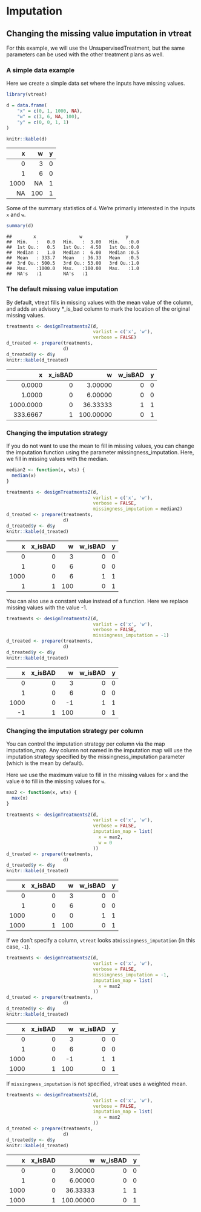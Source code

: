 Imputation
================

## Changing the missing value imputation in vtreat

For this example, we will use the UnsupervisedTreatment, but the same
parameters can be used with the other treatment plans as well.

### A simple data example

Here we create a simple data set where the inputs have missing values.

``` r
library(vtreat)
```

``` r
d = data.frame(
    "x" = c(0, 1, 1000, NA),
    "w" = c(3, 6, NA, 100),
    "y" = c(0, 0, 1, 1)
)

knitr::kable(d)
```

|    x |   w | y |
| ---: | --: | -: |
|    0 |   3 | 0 |
|    1 |   6 | 0 |
| 1000 |  NA | 1 |
|   NA | 100 | 1 |

Some of the summary statistics of `d`. We’re primarily interested in the
inputs `x` and `w`.

``` r
summary(d)
```

    ##        x                w                y      
    ##  Min.   :   0.0   Min.   :  3.00   Min.   :0.0  
    ##  1st Qu.:   0.5   1st Qu.:  4.50   1st Qu.:0.0  
    ##  Median :   1.0   Median :  6.00   Median :0.5  
    ##  Mean   : 333.7   Mean   : 36.33   Mean   :0.5  
    ##  3rd Qu.: 500.5   3rd Qu.: 53.00   3rd Qu.:1.0  
    ##  Max.   :1000.0   Max.   :100.00   Max.   :1.0  
    ##  NA's   :1        NA's   :1

### The default missing value imputation

By default, vtreat fills in missing values with the mean value of the
column, and adds an advisory \*\_is\_bad column to mark the location of
the original missing values.

``` r
treatments <- designTreatmentsZ(d, 
                                varlist = c('x', 'w'), 
                                verbose = FALSE)
d_treated <- prepare(treatments, 
                     d)
d_treated$y <- d$y
knitr::kable(d_treated)
```

|         x | x\_isBAD |         w | w\_isBAD | y |
| --------: | -------: | --------: | -------: | -: |
|    0.0000 |        0 |   3.00000 |        0 | 0 |
|    1.0000 |        0 |   6.00000 |        0 | 0 |
| 1000.0000 |        0 |  36.33333 |        1 | 1 |
|  333.6667 |        1 | 100.00000 |        0 | 1 |

### Changing the imputation strategy

If you do not want to use the mean to fill in missing values, you can
change the imputation function using the parameter
missingness\_imputation. Here, we fill in missing values with the
median.

``` r
median2 <- function(x, wts) {
  median(x)
}

treatments <- designTreatmentsZ(d, 
                                varlist = c('x', 'w'), 
                                verbose = FALSE,
                                missingness_imputation = median2)
d_treated <- prepare(treatments, 
                     d)
d_treated$y <- d$y
knitr::kable(d_treated)
```

|    x | x\_isBAD |   w | w\_isBAD | y |
| ---: | -------: | --: | -------: | -: |
|    0 |        0 |   3 |        0 | 0 |
|    1 |        0 |   6 |        0 | 0 |
| 1000 |        0 |   6 |        1 | 1 |
|    1 |        1 | 100 |        0 | 1 |

You can also use a constant value instead of a function. Here we replace
missing values with the value -1.

``` r
treatments <- designTreatmentsZ(d, 
                                varlist = c('x', 'w'), 
                                verbose = FALSE,
                                missingness_imputation = -1)
d_treated <- prepare(treatments, 
                     d)
d_treated$y <- d$y
knitr::kable(d_treated)
```

|    x | x\_isBAD |   w | w\_isBAD | y |
| ---: | -------: | --: | -------: | -: |
|    0 |        0 |   3 |        0 | 0 |
|    1 |        0 |   6 |        0 | 0 |
| 1000 |        0 | \-1 |        1 | 1 |
|  \-1 |        1 | 100 |        0 | 1 |

### Changing the imputation strategy per column

You can control the imputation strategy per column via the map
imputation\_map. Any column not named in the imputation map will use the
imputation strategy specified by the missingness\_imputation parameter
(which is the mean by default).

Here we use the maximum value to fill in the missing values for `x` and
the value `0` to fill in the missing values for `w`.

``` r
max2 <- function(x, wts) {
  max(x)
}

treatments <- designTreatmentsZ(d, 
                                varlist = c('x', 'w'), 
                                verbose = FALSE,
                                imputation_map = list(
                                  x = max2,
                                  w = 0
                                ))
d_treated <- prepare(treatments, 
                     d)
d_treated$y <- d$y
knitr::kable(d_treated)
```

|    x | x\_isBAD |   w | w\_isBAD | y |
| ---: | -------: | --: | -------: | -: |
|    0 |        0 |   3 |        0 | 0 |
|    1 |        0 |   6 |        0 | 0 |
| 1000 |        0 |   0 |        1 | 1 |
| 1000 |        1 | 100 |        0 | 1 |

If we don’t specify a column, `vtreat` looks at`missingness_imputation`
(in this case, `-1`).

``` r
treatments <- designTreatmentsZ(d, 
                                varlist = c('x', 'w'), 
                                verbose = FALSE,
                                missingness_imputation = -1,
                                imputation_map = list(
                                  x = max2
                                ))
d_treated <- prepare(treatments, 
                     d)
d_treated$y <- d$y
knitr::kable(d_treated)
```

|    x | x\_isBAD |   w | w\_isBAD | y |
| ---: | -------: | --: | -------: | -: |
|    0 |        0 |   3 |        0 | 0 |
|    1 |        0 |   6 |        0 | 0 |
| 1000 |        0 | \-1 |        1 | 1 |
| 1000 |        1 | 100 |        0 | 1 |

If `missingness_imputation` is not specified, vtreat uses a weighted
mean.

``` r
treatments <- designTreatmentsZ(d, 
                                varlist = c('x', 'w'), 
                                verbose = FALSE,
                                imputation_map = list(
                                  x = max2
                                ))
d_treated <- prepare(treatments, 
                     d)
d_treated$y <- d$y
knitr::kable(d_treated)
```

|    x | x\_isBAD |         w | w\_isBAD | y |
| ---: | -------: | --------: | -------: | -: |
|    0 |        0 |   3.00000 |        0 | 0 |
|    1 |        0 |   6.00000 |        0 | 0 |
| 1000 |        0 |  36.33333 |        1 | 1 |
| 1000 |        1 | 100.00000 |        0 | 1 |
